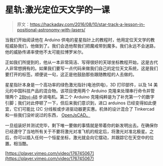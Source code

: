 # 星轨:激光定位天文学的一课

> 原文：<https://hackaday.com/2016/08/10/star-track-a-lesson-in-positional-astronomy-with-lasers/>

当我们开始阅读他在 Arduino 供电的星星指针上的教程时，他用定位天文学的教程威胁我们，他做到了。我们会选他帮我们把魔戒带到魔多。我们永远不会迷路，他的威胁传递率使他不太可能拉博罗米尔。

正如我们所提到的，他从一本非常简洁、写得很好的天球坐标教程开始，这是古代人非常想拥有的。如果我们要写一点代码来做我们自己的定位天文系统，这是我们要打开的标签。顺便说一句，这正是他鼓励那些跟随教程的人去做的。

星星指针本身是一个高功率的绿色激光指针(电池供电)，3D 打印部件，以及 14 美元的中国科技产品的混合物。该项目使用两个 Arduino 克隆来处理串行命令并管理两个 [28byj-48](http://hackaday.com/2016/05/02/simple-robot-arm-with-steppers-has-pleasingly-smooth-motion/) 步进电机。第二个 Arduino 克隆纯粹是为了补充第一个的数字引脚；我们对此停顿了一下，但后来我们意识到，进口 arduinos 已经变得如此便宜，它们可能比 I2C 分线板或步进驱动器更实惠。机体的设计混合了 Tinkercad 和一些我们没听说过的东西， [OpenJsCAD。](http://joostn.github.io/OpenJsCad/)

一旦组装好并测试完毕，剩下唯一要做的事情就是带着你的新发明出去。在确保你已经遵守了当地所有关于不要将激光对准飞机的规定后，将激光对准北极星。之后，你可以插入任何一个恒星坐标，激光就会向它摆动，并跟踪它在天空中的位置。相当酷。

[https://player.vimeo.com/video/176745067](https://player.vimeo.com/video/176745067)